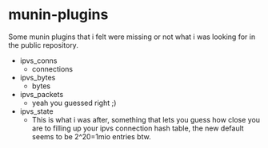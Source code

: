 munin-plugins
=============

Some munin plugins that i felt were missing or not what i was looking for in the public repository.

* ipvs_conns
	* connections
* ipvs_bytes
	* bytes
* ipvs_packets
	* yeah you guessed right ;)
* ipvs_state
	* This is what i was after, something that lets you guess how close you are to filling up your ipvs connection hash table, the new default seems to be 2^20=1mio entries btw.
